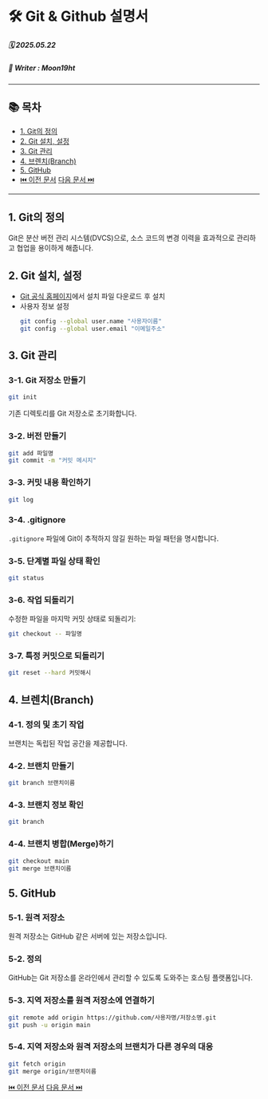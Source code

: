 # 🛠️ Git & Github 설명서

##### 🗓️ 2025.05.22
##### 📝 Writer : Moon19ht

---

## 📚 목차
- [1. Git의 정의](#1-git의-정의)
- [2. Git 설치, 설정](#2-git-설치-설정)
- [3. Git 관리](#3-git-관리)
- [4. 브렌치(Branch)](#4-브렌치branch)
- [5. GitHub](#5-github)
- [⏮️ 이전 문서](./0526%20SQL정리.md) [다음 문서 ⏭️](./0523%20Git.Github%20정리.md)

---

## 1. Git의 정의 
Git은 분산 버전 관리 시스템(DVCS)으로, 소스 코드의 변경 이력을 효과적으로 관리하고 협업을 용이하게 해줍니다.

## 2. Git 설치, 설정
- [Git 공식 홈페이지](https://git-scm.com)에서 설치 파일 다운로드 후 설치
- 사용자 정보 설정
  ```bash
  git config --global user.name "사용자이름"
  git config --global user.email "이메일주소"
  ```

## 3. Git 관리

### 3-1. Git 저장소 만들기
```bash
git init
```
기존 디렉토리를 Git 저장소로 초기화합니다.

### 3-2. 버전 만들기
```bash
git add 파일명
git commit -m "커밋 메시지"
```

### 3-3. 커밋 내용 확인하기
```bash
git log
```

### 3-4. .gitignore
`.gitignore` 파일에 Git이 추적하지 않길 원하는 파일 패턴을 명시합니다.

### 3-5. 단계별 파일 상태 확인
```bash
git status
```

### 3-6. 작업 되돌리기
수정한 파일을 마지막 커밋 상태로 되돌리기:
```bash
git checkout -- 파일명
```

### 3-7. 특정 커밋으로 되돌리기
```bash
git reset --hard 커밋해시
```

## 4. 브렌치(Branch)

### 4-1. 정의 및 초기 작업
브랜치는 독립된 작업 공간을 제공합니다.

### 4-2. 브랜치 만들기
```bash
git branch 브랜치이름
```

### 4-3. 브랜치 정보 확인
```bash
git branch
```

### 4-4. 브랜치 병합(Merge)하기
```bash
git checkout main
git merge 브랜치이름
```

## 5. GitHub

### 5-1. 원격 저장소
원격 저장소는 GitHub 같은 서버에 있는 저장소입니다.

### 5-2. 정의
GitHub는 Git 저장소를 온라인에서 관리할 수 있도록 도와주는 호스팅 플랫폼입니다.

### 5-3. 지역 저장소를 원격 저장소에 연결하기
```bash
git remote add origin https://github.com/사용자명/저장소명.git
git push -u origin main
```

### 5-4. 지역 저장소와 원격 저장소의 브랜치가 다른 경우의 대응
```bash
git fetch origin
git merge origin/브랜치이름
```

[⏮️ 이전 문서](./0526%20SQL정리.md) [다음 문서 ⏭️](./0523%20Git.Github%20정리.md)
